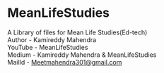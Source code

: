 # MeanLifeStudies
A Library of files for Mean Life Studies(Ed-tech)
<br> 
Author - Kamireddy Mahendra
<br>
YouTube - MeanLifeStudies
<br>
Medium - Kamireddy Mahendra & MeanLifeStudies
<br>
MailId - Meetmahendra301@gmail.com


